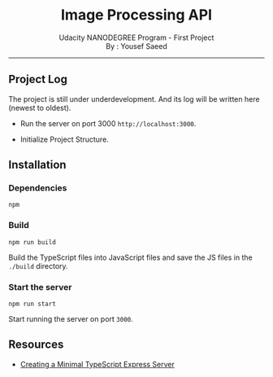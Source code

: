 <h1 align="center">
Image Processing API
</h1>

<p align="center">
Udacity NANODEGREE Program - First Project
<br>By : Yousef Saeed
</p>

---

## Project Log

The project is still under underdevelopment. And its log will be written here (newest to oldest).

- Run the server on port 3000 `http://localhost:3000`.

- Initialize Project Structure.


## Installation

### Dependencies

`npm`

### Build

```
npm run build
```

Build the TypeScript files into JavaScript files and save the JS files in the `./build` directory.

### Start the server

```
npm run start
```

Start running the server on port `3000`.



## Resources

- [Creating a Minimal TypeScript Express Server](https://www.digitalocean.com/community/tutorials/setting-up-a-node-project-with-typescript#step-3-creating-a-minimal-typescript-express-server)


